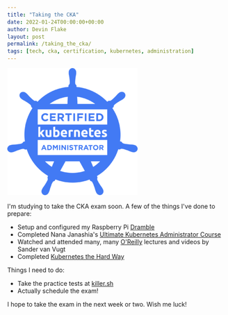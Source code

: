 ```yaml
---
title: "Taking the CKA"
date: 2022-01-24T00:00:00+00:00
author: Devin Flake
layout: post
permalink: /taking_the_cka/
tags: [tech, cka, certification, kubernetes, administration]
---
```


[![Logo CKA](/assets/images/logo_cka_whitetext-300x293.png "CKA Exam")](https://training.linuxfoundation.org/certification/certified-kubernetes-administrator-cka/)

I'm studying to take the CKA exam soon.  A few of the things I've done to prepare: 

- Setup and configured my Raspberry Pi [Dramble](https://devinflake.com/)
- Completed Nana Janashia's [Ultimate Kubernetes Administrator Course](https://techworld-with-nana.teachable.com/p/the-complete-kubernetes-course)
- Watched and attended many, many [O'Reilly](https://learning.oreilly.com/) lectures and videos by Sander van Vugt
- Completed [Kubernetes the Hard Way](https://github.com/kelseyhightower/kubernetes-the-hard-way)

Things I need to do:

- Take the practice tests at [killer.sh](https://killer.sh)
- Actually schedule the exam!

I hope to take the exam in the next week or two.  Wish me luck!
